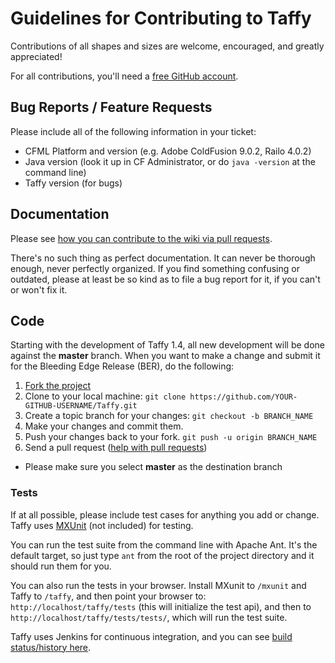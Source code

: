 # Guidelines for Contributing to Taffy

Contributions of all shapes and sizes are welcome, encouraged, and greatly appreciated!

For all contributions, you'll need a [free GitHub account](https://github.com/signup/free).

## Bug Reports / Feature Requests

Please include all of the following information in your ticket:

* CFML Platform and version (e.g. Adobe ColdFusion 9.0.2, Railo 4.0.2)
* Java version (look it up in CF Administrator, or do `java -version` at the command line)
* Taffy version (for bugs)

## Documentation

Please see [how you can contribute to the wiki via pull requests](http://fusiongrokker.com/post/how-you-can-contribute-to-taffy-documentation).

There's no such thing as perfect documentation. It can never be thorough enough, never perfectly organized. If you find something confusing or outdated, please at least be so kind as to file a bug report for it, if you can't or won't fix it.

## Code

Starting with the development of Taffy 1.4, all new development will be done against the **master** branch. When you want to make a change and submit it for the Bleeding Edge Release (BER), do the following:

1. [Fork the project](https://github.com/atuttle/Taffy/fork_select)
1. Clone to your local machine: `git clone https://github.com/YOUR-GITHUB-USERNAME/Taffy.git`
1. Create a topic branch for your changes: `git checkout -b BRANCH_NAME`
1. Make your changes and commit them.
1. Push your changes back to your fork. `git push -u origin BRANCH_NAME`
1. Send a pull request ([help with pull requests](https://help.github.com/articles/using-pull-requests))
  * Please make sure you select **master** as the destination branch

### Tests

If at all possible, please include test cases for anything you add or change. Taffy uses [MXUnit](http://www.mxunit.org) (not included) for testing.

You can run the test suite from the command line with Apache Ant. It's the default target, so just type `ant` from the root of the project directory and it should run them for you.

You can also run the tests in your browser. Install MXunit to `/mxunit` and Taffy to `/taffy`, and then point your browser to: `http://localhost/taffy/tests` (this will initialize the test api), and then to `http://localhost/taffy/tests/tests/`, which will run the test suite.

Taffy uses Jenkins for continuous integration, and you can see [build status/history here](http://fusiongrokker.com:8080/job/Taffy/).
